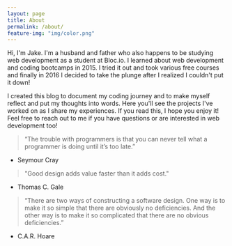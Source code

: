 ```yaml
---
layout: page
title: About
permalink: /about/
feature-img: "img/color.png"
---
```


Hi, I'm Jake. I'm a husband and father who also happens to be studying web development as a student at Bloc.io. I learned about web development and coding bootcamps in 2015. I tried it out and took various free courses and finally in 2016 I decided to take the plunge after I realized I couldn't put it down!

I created this blog to document my coding journey and to make myself reflect and put my thoughts into words. Here you'll see the projects I've worked on as I share my experiences. If you read this, I hope you enjoy it! Feel free to reach out to me if you have questions or are interested in web development too! 

> “The trouble with programmers is that you can never tell what a programmer is doing until it’s too late.”
- Seymour Cray

> "Good design adds value faster than it adds cost."
- Thomas C. Gale

> “There are two ways of constructing a software design. One way is to make it so simple that there are obviously no deficiencies. And the other way is to make it so complicated that there are no obvious deficiencies.”
- C.A.R. Hoare

